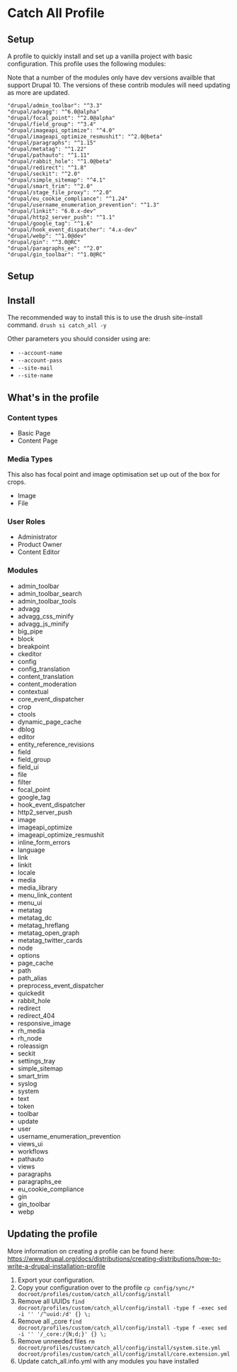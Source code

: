 # Catch All Profile

## Setup

A profile to quickly install and set up a vanilla project with basic configuration. This profile uses the following modules:

Note that a number of the modules only have dev versions availble that support Drupal 10. The versions of these contrib modules will need updating as more are updated.

````
"drupal/admin_toolbar": "^3.3"
"drupal/advagg": "^6.0@alpha"
"drupal/focal_point": "^2.0@alpha"
"drupal/field_group": "^3.4"
"drupal/imageapi_optimize": "^4.0"
"drupal/imageapi_optimize_resmushit": "^2.0@beta"
"drupal/paragraphs": "^1.15"
"drupal/metatag": "^1.22"
"drupal/pathauto": "^1.11"
"drupal/rabbit_hole": "^1.0@beta"
"drupal/redirect": "^1.8"
"drupal/seckit": "^2.0"
"drupal/simple_sitemap": "^4.1"
"drupal/smart_trim": "^2.0"
"drupal/stage_file_proxy": "^2.0"
"drupal/eu_cookie_compliance": "^1.24"
"drupal/username_enumeration_prevention": "^1.3"
"drupal/linkit": "6.0.x-dev"
"drupal/http2_server_push": "^1.1"
"drupal/google_tag": "^1.6"
"drupal/hook_event_dispatcher": "4.x-dev"
"drupal/webp": "^1.0@dev"
"drupal/gin": "^3.0@RC"
"drupal/paragraphs_ee": "^2.0"
"drupal/gin_toolbar": "^1.0@RC"
````

## Setup

## Install
The recommended way to install this is to use the drush site-install command.
`drush si catch_all -y`

Other parameters you should consider using are:
- `--account-name`
- `--account-pass`
- `--site-mail`
- `--site-name`

## What's in the profile
### Content types
- Basic Page
- Content Page

### Media Types
This also has focal point and image optimisation set up out of the box for crops.
- Image
- File

### User Roles
- Administrator
- Product Owner
- Content Editor

### Modules
- admin_toolbar
- admin_toolbar_search
- admin_toolbar_tools
- advagg
- advagg_css_minify
- advagg_js_minify
- big_pipe
- block
- breakpoint
- ckeditor
- config
- config_translation
- content_translation
- content_moderation
- contextual
- core_event_dispatcher
- crop
- ctools
- dynamic_page_cache
- dblog
- editor
- entity_reference_revisions
- field
- field_group
- field_ui
- file
- filter
- focal_point
- google_tag
- hook_event_dispatcher
- http2_server_push
- image
- imageapi_optimize
- imageapi_optimize_resmushit
- inline_form_errors
- language
- link
- linkit
- locale
- media
- media_library
- menu_link_content
- menu_ui
- metatag
- metatag_dc
- metatag_hreflang
- metatag_open_graph
- metatag_twitter_cards
- node
- options
- page_cache
- path
- path_alias
- preprocess_event_dispatcher
- quickedit
- rabbit_hole
- redirect
- redirect_404
- responsive_image
- rh_media
- rh_node
- roleassign
- seckit
- settings_tray
- simple_sitemap
- smart_trim
- syslog
- system
- text
- token
- toolbar
- update
- user
- username_enumeration_prevention
- views_ui
- workflows
- pathauto
- views
- paragraphs
- paragraphs_ee
- eu_cookie_compliance
- gin
- gin_toolbar
- webp

## Updating the profile
More information on creating a profile can be found here: https://www.drupal.org/docs/distributions/creating-distributions/how-to-write-a-drupal-installation-profile

1. Export your configuration.
2. Copy your configuration over to the profile `cp config/sync/* docroot/profiles/custom/catch_all/config/install`
3. Remove all UUIDs `find docroot/profiles/custom/catch_all/config/install -type f -exec sed -i '' '/^uuid:/d' {} \;`
4. Remove all _core `find docroot/profiles/custom/catch_all/config/install -type f -exec sed -i '' '/_core:/{N;d;}' {} \;`
5. Remove unneeded files `rm docroot/profiles/custom/catch_all/config/install/system.site.yml docroot/profiles/custom/catch_all/config/install/core.extension.yml`
6. Update catch_all.info.yml with any modules you have installed
